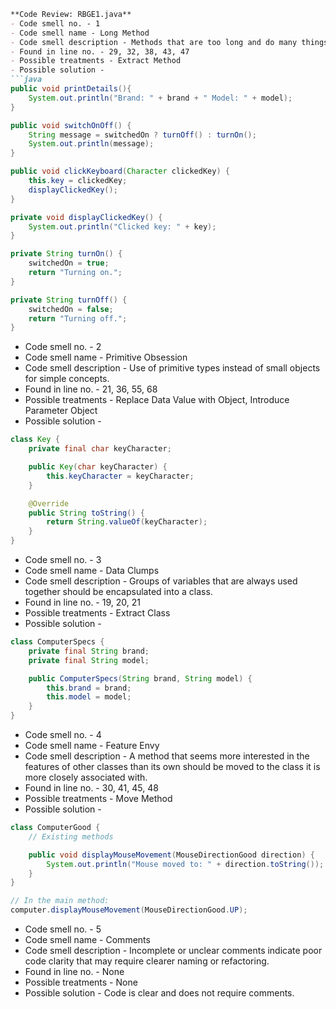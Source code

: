 ```markdown
**Code Review: RBGE1.java**
- Code smell no. - 1
- Code smell name - Long Method
- Code smell description - Methods that are too long and do many things should be broken down into smaller methods.
- Found in line no. - 29, 32, 38, 43, 47
- Possible treatments - Extract Method
- Possible solution - 
```java
public void printDetails(){
    System.out.println("Brand: " + brand + " Model: " + model);
}

public void switchOnOff() {
    String message = switchedOn ? turnOff() : turnOn();
    System.out.println(message);
}

public void clickKeyboard(Character clickedKey) {
    this.key = clickedKey;
    displayClickedKey();
}

private void displayClickedKey() {
    System.out.println("Clicked key: " + key);
}

private String turnOn() {
    switchedOn = true;
    return "Turning on.";
}

private String turnOff() {
    switchedOn = false;
    return "Turning off.";
}
```

- Code smell no. - 2
- Code smell name - Primitive Obsession
- Code smell description - Use of primitive types instead of small objects for simple concepts.
- Found in line no. - 21, 36, 55, 68
- Possible treatments - Replace Data Value with Object, Introduce Parameter Object
- Possible solution - 
```java
class Key {
    private final char keyCharacter;

    public Key(char keyCharacter) {
        this.keyCharacter = keyCharacter;
    }

    @Override
    public String toString() {
        return String.valueOf(keyCharacter);
    }
}
```

- Code smell no. - 3
- Code smell name - Data Clumps
- Code smell description - Groups of variables that are always used together should be encapsulated into a class.
- Found in line no. - 19, 20, 21
- Possible treatments - Extract Class
- Possible solution - 
```java
class ComputerSpecs {
    private final String brand;
    private final String model;

    public ComputerSpecs(String brand, String model) {
        this.brand = brand;
        this.model = model;
    }
}
```

- Code smell no. - 4
- Code smell name - Feature Envy
- Code smell description - A method that seems more interested in the features of other classes than its own should be moved to the class it is more closely associated with.
- Found in line no. - 30, 41, 45, 48
- Possible treatments - Move Method
- Possible solution - 
```java
class ComputerGood {
    // Existing methods

    public void displayMouseMovement(MouseDirectionGood direction) {
        System.out.println("Mouse moved to: " + direction.toString());
    }
}

// In the main method:
computer.displayMouseMovement(MouseDirectionGood.UP);
```

- Code smell no. - 5
- Code smell name - Comments
- Code smell description - Incomplete or unclear comments indicate poor code clarity that may require clearer naming or refactoring.
- Found in line no. - None
- Possible treatments - None
- Possible solution - Code is clear and does not require comments.
```

